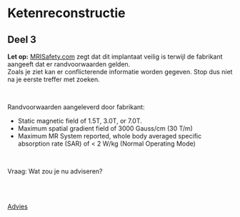 # Ketenreconstructie

## Deel 3

**Let op:** [MRISafety.com](http://www.mrisafety.com) zegt dat dit implantaat veilig is terwijl de fabrikant
aangeeft dat er randvoorwaarden gelden. <br>
Zoals je ziet kan er conflicterende informatie worden gegeven. Stop dus niet na je eerste treffer met zoeken.

<br>

Randvoorwaarden aangeleverd door fabrikant:

* Static magnetic field of 1.5T, 3.0T, or 7.0T. 
* Maximum spatial gradient field of 3000 Gauss/cm (30 T/m)
* Maximum MR System reported, whole body averaged specific absorption rate (SAR) of < 2 W/kg (Normal Operating Mode) 

<br>

Vraag: Wat zou je nu adviseren?

<br>
<br>

[Advies](advies.md)
